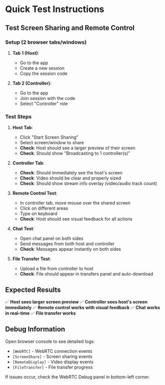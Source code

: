 # Quick Test Instructions

## Test Screen Sharing and Remote Control

### Setup (2 browser tabs/windows)

1. **Tab 1 (Host)**:
   - Go to the app
   - Create a new session
   - Copy the session code

2. **Tab 2 (Controller)**:
   - Go to the app
   - Join session with the code
   - Select "Controller" role

### Test Steps

1. **Host Tab**:
   - Click "Start Screen Sharing"
   - Select screen/window to share
   - **Check**: Host should see a larger preview of their screen
   - **Check**: Should show "Broadcasting to 1 controller(s)"

2. **Controller Tab**:
   - **Check**: Should immediately see the host's screen
   - **Check**: Video should be clear and properly sized
   - **Check**: Should show stream info overlay (video/audio track count)

3. **Remote Control Test**:
   - In controller tab, move mouse over the shared screen
   - Click on different areas
   - Type on keyboard
   - **Check**: Host should see visual feedback for all actions

4. **Chat Test**:
   - Open chat panel on both sides
   - Send messages from both host and controller
   - **Check**: Messages appear instantly on both sides

5. **File Transfer Test**:
   - Upload a file from controller to host
   - **Check**: File should appear in transfers panel and auto-download

## Expected Results

✅ **Host sees larger screen preview**
✅ **Controller sees host's screen immediately**
✅ **Remote control works with visual feedback**
✅ **Chat works in real-time**
✅ **File transfer works**

## Debug Information

Open browser console to see detailed logs:
- `[WebRTC]` - WebRTC connection events
- `[ScreenShare]` - Screen sharing events
- `[RemoteDisplay]` - Video display events
- `[FileTransfer]` - File transfer progress

If issues occur, check the WebRTC Debug panel in bottom-left corner.
